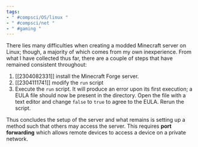 ```yaml
---
tags:
- " #compsci/OS/linux "
- " #compsci/net "
- " #gaming "
---
```


There lies many difficulties when creating a modded Minecraft server on Linux; though, a majority of which comes from my own inexperience. From what I have collected thus far, there are a couple of steps that have remained consistent throughout:
1. [[2304082331]] install the Minecraft Forge server.
2. [[2304111741]] modify the `run` script
3. Execute the `run` script. It will produce an error upon its first execution; a EULA file should now be present in the directory. Open the file with a text editor and change `false` to `true` to agree to the EULA. Rerun the script.

Thus concludes the setup of the server and what remains is setting up a method such that others may access the server. This requires **port forwarding** which allows remote devices to access a device on a private network. <!--SR:!2023-11-03,162,290-->